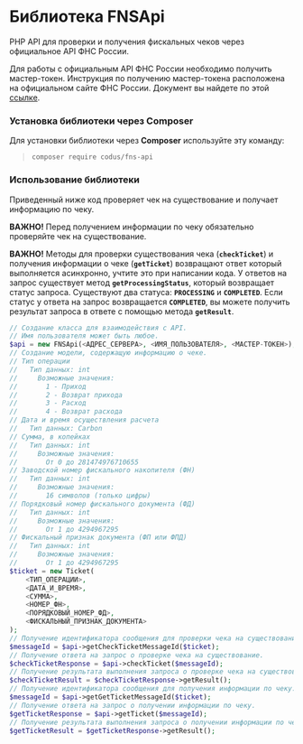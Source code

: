 # Библиотека FNSApi
PHP API для проверки и получения фискальных чеков через официальное API ФНС России.

Для работы с официальным API ФНС России необходимо получить мастер-токен. Инструкция по получению мастер-токена расположена на официальном сайте ФНС России. Документ вы найдете по этой [ссылке](https://www.nalog.ru/files/kkt/pdf/%D0%A2%D0%B5%D1%85%D0%BD%D0%B8%D1%87%D0%B5%D1%81%D0%BA%D0%B8%D0%B5%20%D1%83%D1%81%D0%BB%D0%BE%D0%B2%D0%B8%D1%8F%20%D0%B8%D1%81%D0%BF%D0%BE%D0%BB%D1%8C%D0%B7%D0%BE%D0%B2%D0%B0%D0%BD%D0%B8%D1%8F.pdf).

### Установка библиотеки через Composer
Для установки библиотеки через **Composer** используйте эту команду:
> `composer require codus/fns-api`

### Использование библиотеки
Приведенный ниже код проверяет чек на существование и получает информацию по чеку.

**ВАЖНО!** Перед получением информации по чеку обязательно проверяйте чек на существование.

**ВАЖНО!** Методы для проверки существования чека (**`checkTicket`**) и получения информации о чеке (**`getTicket`**) возвращают ответ который выполняется асинхронно, учтите это при написании кода. У ответов на запрос существует метод **`getProcessingStatus`**, который возвращает статус запроса. Существуют два статуса: **`PROCESSING`** и **`COMPLETED`**. Если статус у ответа на запрос возвращается **`COMPLETED`**, вы можете получить результат запроса в ответе с помощью метода **`getResult`**.

```PHP
// Создание класса для взаимодействия с API.
// Имя пользователя может быть любое.
$api = new FNSApi(<АДРЕС_СЕРВЕРА>, <ИМЯ_ПОЛЬЗОВАТЕЛЯ>, <МАСТЕР-ТОКЕН>);
// Создание модели, содержащую информацию о чеке.
// Тип операции
//   Тип данных: int
//     Возможные значения:
//       1 - Приход
//       2 - Возврат прихода
//       3 - Расход
//       4 - Возврат расхода
// Дата и время осуществления расчета
//   Тип данных: Carbon
// Сумма, в копейках
//   Тип данных: int
//     Возможные значения:
//       От 0 до 281474976710655
// Заводской номер фискального накопителя (ФН)
//   Тип данных: int
//     Возможные значения:
//       16 символов (только цифры)
// Порядковый номер фискального документа (ФД)
//   Тип данных: int
//     Возможные значения:
//       От 1 до 4294967295
// Фискальный признак документа (ФП или ФПД)
//   Тип данных: int
//     Возможные значения:
//       От 1 до 4294967295
$ticket = new Ticket(
    <ТИП_ОПЕРАЦИИ>,
    <ДАТА_И_ВРЕМЯ>,
    <СУММА>,
    <НОМЕР_ФН>,
    <ПОРЯДКОВЫЙ_НОМЕР_ФД>,
    <ФИСКАЛЬНЫЙ_ПРИЗНАК_ДОКУМЕНТА>
);
// Получение идентификатора сообщения для проверки чека на существование.
$messageId = $api->getCheckTicketMessageId($ticket);
// Получение ответа на запрос о проверке чека на существование.
$checkTicketResponse = $api->checkTicket($messageId);
// Получение результата выполнения запроса о проверке чека на существование.
$checkTicketResult = $checkTicketResponse->getResult();
// Получение идентификатора сообщения для получения информации по чеку.
$messageId = $api->getGetTicketMessageId($ticket);
// Получение ответа на запрос о получении информации по чеку.
$getTicketResponse = $api->getTicket($messageId);
// Получение результата выполнения запроса о получении информации по чеку.
$getTicketResult = $getTicketResponse->getResult();
```